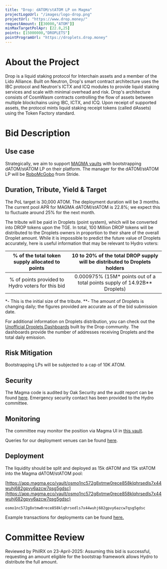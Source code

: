 ```yaml
---
title: "Drop: dATOM/stATOM LP on Magma"
projectLogoUrl: "/images/logo-drop.png"
projectUrl: "https://www.drop.money/"
requestAmount: [[30000,"ATOM"]]
minMaxTargetPolApr: [22.8,25]
points: [15000000,"DROPLETS"]
pointProgramUrl: "https://droplets.drop.money"
---
```


# About the Project

Drop is a liquid staking protocol for Interchain assets and a member of the Lido Alliance. Built on Neutron, Drop's smart contract architecture uses the IBC protocol and Neutron's ICTX and ICQ modules to provide liquid staking services and scale with minimal overhead and risk. Drop's architecture consists of CosmWasm contracts controlling the flow of assets between multiple blockchains using IBC, ICTX, and ICQ. Upon receipt of supported assets, the protocol mints liquid staking receipt tokens (called dAssets) using the Token Factory standard.

# Bid Description

## Use case

Strategically, we aim to support [MAGMA vaults](https://app.magma.eco/vaults) with bootstrapping dATOM/stATOM LP on their platform. The manager for the dATOM/stATOM LP will be [RoboMcGobo](https://x.com/RoboMcGobo) from Stride.

## Duration, Tribute, Yield & Target

The PoL target is 30,000 ATOM. The deployment duration will be 3 months. The current pool APR for MAGMA dATOM/stATOM is 22.8%; we expect this to fluctuate around 25% for the next month.

The tribute will be paid in Droplets (point system), which will be converted into DROP tokens upon the TGE. In total, 100 Million DROP tokens will be distributed to the Droplets owners in proportion to their share of the overall Droplet amount. While it is impossible to predict the future value of Droplets accurately, here is useful information that may be relevant to Hydro voters:

| % of the total token supply allocated to points | 10 to 20% of the total DROP supply will be distributed to Droplets holders |
| :---: | :---: |
| % of points provided to Hydro voters for this bid | 0.000975% (15M* points out of a total points supply of 14.92B** Droplets) |

*- This is the initial size of the tribute. **- The amount of Droplets is changing daily; the figures provided are accurate as of the bid submission date.

For additional information on Droplets distribution, you can check out the [Unofficial Droplets Dashboards](https://dropletsdash.xyz/) built by the Drop community. The dashboards provide the number of addresses receiving Droplets and the total daily emission.

## Risk Mitigation

Bootstrapping LPs will be subjected to a cap of 10K ATOM.

## Security

The Magma code is audited by Oak Security and the audit report can be found [here](https://github.com/oak-security/audit-reports/blob/main/Magma%20Core/2024-12-04%20Audit%20Report%20-%20Magma%20Core%20v1.0.pdf). Emergency security contact has been provided to the Hydro committee.

## Monitoring

The committee may monitor the position via Magma UI in [this vault](https://app.magma.eco/vault/osmo1nc572g8xtmw0rece858klqhrsedls7x44wuhj682gpvy6azcw7qsg5gdsc).

Queries for our deployment venues can be found [here](https://hackmd.io/@fuVAsWArQUK74edzCTXdYA/BJ8QPfGYye).

## Deployment

The liquidity should be split and deployed as 15k dATOM and 15k stATOM into the Magma dATOM/stATOM pool:

[https://app.magma.eco/vault/osmo1nc572g8xtmw0rece858klqhrsedls7x44wuhj682gpvy6azcw7qsg5gdsc](https://app.magma.eco/vault/osmo1nc572g8xtmw0rece858klqhrsedls7x44wuhj682gpvy6azcw7qsg5gdsc)

`osmo1nc572g8xtmw0rece858klqhrsedls7x44wuhj682gpvy6azcw7qsg5gdsc`

Example transactions for deployments can be found [here.](https://www.mintscan.io/osmosis/tx/55630cf8bbb00278a77bbbbdeb9bd86d30f5078b2b963dc4a9e5e67a7c25f840)

# Committee Review

Reviewed by PhilRX on 23-April-2025: Assuming this bid is successful, requesting an amount eligible for the bootstrap framework allows Hydro to distribute the full amount.

